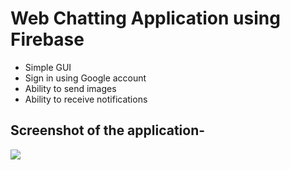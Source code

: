 # Web Chatting Application using Firebase

* Simple GUI
* Sign in using Google account
* Ability to send images
* Ability to receive notifications

## Screenshot of the application-
![](images/FriendlyChat)
